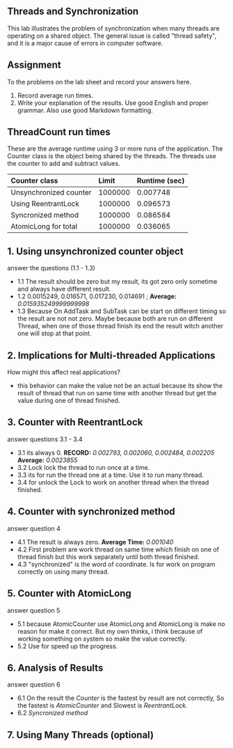 ## Threads and Synchronization

This lab illustrates the problem of synchronization when many threads are operating on a shared object.  The general issue is called "thread safety", and it is a major cause of errors in computer software.

## Assignment

To the problems on the lab sheet and record your answers here.

1. Record average run times.
2. Write your explanation of the results.  Use good English and proper grammar.  Also use good Markdown formatting.

## ThreadCount run times

These are the average runtime using 3 or more runs of the application.
The Counter class is the object being shared by the threads.
The threads use the counter to add and subtract values.

| Counter class           | Limit              | Runtime (sec)   |
|:------------------------|:-------------------|-----------------|
| Unsynchronized counter  |  1000000           | 0.007748        |
| Using ReentrantLock     |  1000000           | 0.096573        |
| Syncronized method      |  1000000           | 0.086584        |
| AtomicLong for total    |  1000000           | 0.036065        |

## 1. Using unsynchronized counter object

answer the questions (1.1 - 1.3)

- 1.1 The result should be zero but my result, its got zero only sometime and always have different result.
- 1.2 0.0015249, 0.016571, 0.017230, 0.014691 ; **Average:** *0.015935249999999998*
- 1.3 Because On AddTask and SubTask can be start on different timing so the result are not not zero. Maybe because 
    both are run on different Thread, when one of those thread finish its end the result witch 
    another one will stop at that point.

## 2. Implications for Multi-threaded Applications
How might this affect real applications?  

- this behavior can make the value not be an actual because its show the result of thread that run on same time
    with another thread but get the value during one of thread finished.

## 3. Counter with ReentrantLock
answer questions 3.1 - 3.4

- 3.1 its always 0. **RECORD:** *0.002793, 0.002060, 0.002484, 0.002205* **Average:** *0.0023855*
- 3.2 Lock lock the thread to run once at a time.
- 3.3 its for run the thread one at a time. Use it to run many thread.
- 3.4 for unlock the Lock to work on another thread when the thread finished.

## 4. Counter with synchronized method
answer question 4

- 4.1 The result is always zero. **Average Time:** *0.001040*
- 4.2 First problem are work thread on same time which finish on one of thread finish but this work separately
 until both thread finished.
- 4.3 "synchronized" is the word of coordinate. Is for work on program correctly on using many thread.  

## 5. Counter with AtomicLong

answer question 5

- 5.1 because AtomicCounter use AtomicLong and AtomicLong is make no reason for make it correct. But my own thinks,
i think because of working something on system so make the value correctly.
- 5.2 Use for speed up the progress. 
 

## 6. Analysis of Results

answer question 6

- 6.1 On the result the *Counter* is the fastest by result are not correctly, So the fastest is *AtomicCounter* and Slowest 
is *ReentrantLock*.
- 6.2 *Syncronized method*

## 7. Using Many Threads (optional)

